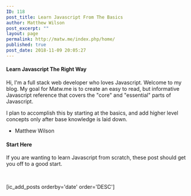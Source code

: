 ```yaml
---
ID: 118
post_title: Learn Javascript From The Basics
author: Matthew Wilson
post_excerpt: ""
layout: page
permalink: http://matw.me/index.php/home/
published: true
post_date: 2018-11-09 20:05:27
---
```

<h4>Learn Javascript The Right Way</h4>
Hi, I'm a full stack web developer who loves Javascript. Welcome to my blog. My goal for Matw.me is to create an easy to read, but informative Javascript reference that covers the "core" and "essential" parts of Javascript.

I plan to accomplish this by starting at the basics, and add higher level concepts only after base knowledge is laid down.

- Matthew Wilson
<h4>Start Here</h4>
If you are wanting to learn Javascript from scratch, these post should get you off to a good start.

&nbsp;

[ic_add_posts orderby='date' order='DESC']